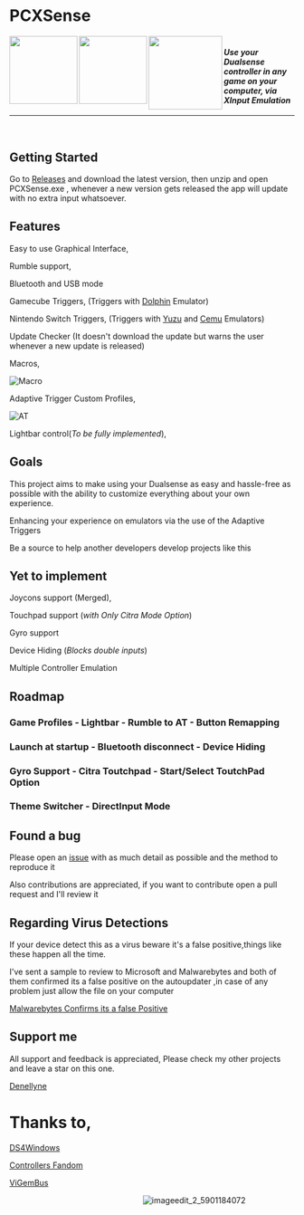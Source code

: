 # PCXSense

<Badges ref = "https://github.com/Denellyne/PCXSense">
    <img width = 120 align="left" src="https://github.com/Denellyne/PCXSense/assets/56112881/1b73b67c-06b4-4b3e-a17d-7b55b6e674d7">
<Badges\>

<Badges ref ="https://github.com/Denellyne/PCXSense/releases/tag/Latest">
    <img width = 120 align="left" src="https://img.shields.io/github/downloads/Denellyne/PCXSense/total.svg">
<Badges\>

<Badges ref = "https://github.com/Denellyne/">
    <img width = 130 align="left" src="https://img.shields.io/badge/Maintained%3F-yes-green.svg">
<Badges\>


<Badges>
    <img width = 120 align="center">
<Badges\>

#### *Use your Dualsense controller in any game on your computer, via XInput Emulation*

<hr>

&nbsp;

## Getting Started

Go to [Releases](https://github.com/Denellyne/PCXSense/releases/tag/Latest) and download the latest version, then unzip and open PCXSense.exe , whenever a new version gets released the app will update with no extra input whatsoever.

## Features

Easy to use Graphical Interface,

Rumble support,

Bluetooth and USB mode

Gamecube Triggers, (Triggers with [Dolphin](https://pt.dolphin-emu.org/) Emulator)

Nintendo Switch Triggers, (Triggers with [Yuzu](https://yuzu-emu.org/) and [Cemu](https://cemu.info/) Emulators)

Update Checker (It doesn't download the update but warns the user whenever a new update is released)

Macros,

 ![Macro](https://github.com/Denellyne/PCXSense/assets/56112881/c02f51c6-71c6-44a3-b470-1ac48c2ed94f)

Adaptive Trigger Custom Profiles,

![AT](https://github.com/Denellyne/PCXSense/assets/56112881/97234900-d4d2-415d-8aa9-da85d5ce040a)


Lightbar control(*To be fully implemented*),

## Goals

This project aims to make using your Dualsense as easy and hassle-free as possible with the ability to customize everything about your own experience.

Enhancing your experience on emulators via the use of the Adaptive Triggers

Be a source to help another developers develop projects like this

## Yet to implement

Joycons support (Merged),

Touchpad support (*with Only Citra Mode Option*)

Gyro support

Device Hiding (*Blocks double inputs*)

Multiple Controller Emulation

## Roadmap

### Game Profiles - Lightbar - Rumble to AT - Button Remapping

### Launch at startup - Bluetooth disconnect - Device Hiding

### Gyro Support - Citra Toutchpad - Start/Select ToutchPad Option

### Theme Switcher - DirectInput Mode


## Found a bug

Please open an [issue](https://github.com/Denellyne/PCXSense/issues) with as much detail as possible and the method to reproduce it

Also contributions are appreciated, if you want to contribute open a pull request  and I'll review it


## Regarding Virus Detections

If your device detect this as a virus beware it's a false positive,things like these happen all the time.

I've sent a sample to review to Microsoft and Malwarebytes and both of them confirmed its a false positive on the autoupdater ,in case of any problem just allow the file on your computer

[Malwarebytes Confirms its a false Positive](https://forums.malwarebytes.com/topic/307011-false-positive-on-my-autoupdater/)



## Support me

All support and feedback is appreciated,
Please check my other projects and leave a star on this one.

[Denellyne](https://github.com/Denellyne)


# Thanks to,

[DS4Windows](https://github.com/Ryochan7/DS4Windows)


[Controllers Fandom](https://controllers.fandom.com/wiki/Sony_DualSense)


[ViGemBus](https://github.com/nefarius/ViGEmBus)


⠀⠀⠀⠀⠀⠀⠀⠀⠀⠀⠀⠀⠀⠀⠀⠀⠀⠀⠀⠀⠀⠀⠀![imageedit_2_5901184072](https://github.com/Denellyne/DualSenseToXInput/assets/56112881/cdc5cd29-2a96-4e4b-afaf-6bf4f5e66a9d)


